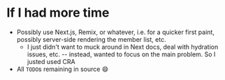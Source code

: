 # If I had more time

- Possibly use Next.js, Remix, or whatever, i.e. for a quicker first paint, possibly server-side rendering the member list, etc.
  - I just didn't want to muck around in Next docs, deal with hydration issues, etc. -- instead, wanted to focus on the main problem. So I justed used CRA
- All `TODO`s remaining in source 😄
